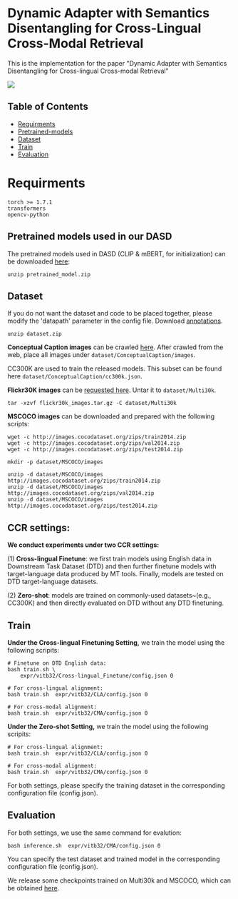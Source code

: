  # Dynamic Adapter with Semantics Disentangling for Cross-Lingual Cross-Modal Retrieval
This is the implementation for the paper "Dynamic Adapter with Semantics Disentangling for Cross-lingual Cross-modal Retrieval" 

 ![](https://github.com/zhiyudongg/DASD/blob/main/framework.png)
 
 ## Table of Contents
* [Requirments](#Requirments)
* [Pretrained-models](#Pretrained-models)
* [Dataset](#Dataset)
* [Train](#Train)
* [Evaluation](#Evaluation)
# Requirments
```
torch >= 1.7.1
transformers
opencv-python
```
## Pretrained models used in our DASD
The pretrained models used in DASD (CLIP & mBERT, for initialization) can be downloaded [here](https://drive.google.com/file/d/1lJU9RwuYTvEd9r9ReM9FyXRxgkxxTStx/view?usp=sharing):
```
unzip pretrained_model.zip
```


## Dataset
If you do not want the dataset and code to be placed together, please modify the 'datapath' parameter in the config file.
Download [annotations](https://drive.google.com/file/d/1LWp6RVAXUjHvljB0xUDgIg56jQRzPHcC/view?usp=sharing).
```
unzip dataset.zip
```
**Conceptual Caption images** can be crawled [here](https://ai.google.com/research/ConceptualCaptions/download). After crawled from the web, place all images under `dataset/ConceptualCaption/images`.

CC300K are used to train the released models. This subset can be found here `dataset/ConceptualCaption/cc300k.json`.

**Flickr30K images** can be [requested here](https://forms.illinois.edu/sec/229675). Untar it to `dataset/Multi30k`.
```
tar -xzvf flickr30k_images.tar.gz -C dataset/Multi30k
```
**MSCOCO images** can be downloaded and prepared with the following scripts:
```
wget -c http://images.cocodataset.org/zips/train2014.zip
wget -c http://images.cocodataset.org/zips/val2014.zip
wget -c http://images.cocodataset.org/zips/test2014.zip

mkdir -p dataset/MSCOCO/images

unzip -d dataset/MSCOCO/images http://images.cocodataset.org/zips/train2014.zip 
unzip -d dataset/MSCOCO/images http://images.cocodataset.org/zips/val2014.zip 
unzip -d dataset/MSCOCO/images http://images.cocodataset.org/zips/test2014.zip 
```

## CCR settings:
**We conduct experiments under two CCR settings:**

(1) **Cross-lingual Finetune**: we first train models using English data in Downstream Task Dataset (DTD) and then further finetune models with target-language data produced by MT tools. Finally, models are tested on DTD target-language datasets.

(2) **Zero-shot**: models are trained on commonly-used datasets~(e.g., CC300K) and then directly evaluated on DTD without any DTD finetuning.



## Train
**Under the Cross-lingual Finetuning Setting,**
we train the model using the following scripits:
```
# Finetune on DTD English data:
bash train.sh \
    expr/vitb32/Cross-lingual_Finetune/config.json 0

# For cross-lingual alignment:
bash train.sh  expr/vitb32/CLA/config.json 0

# For cross-modal alignment:
bash train.sh  expr/vitb32/CMA/config.json 0
```

**Under the Zero-shot Setting,**
we train the model using the following scripits:
```
# For cross-lingual alignment:
bash train.sh  expr/vitb32/CLA/config.json 0

# For cross-modal alignment:
bash train.sh  expr/vitb32/CMA/config.json 0
```
For both settings, please specify the training dataset in the corresponding configuration file (config.json).

## Evaluation
For both settings, we use the same command for evalution: 
```
bash inference.sh  expr/vitb32/CMA/config.json 0
```
You can specify the test dataset and trained model in the corresponding configuration file (config.json).

We release some checkpoints trained on Multi30k and MSCOCO, which can be obtained [here](https://drive.google.com/file/d/1lJU9RwuYTvEd9r9ReM9FyXRxgkxxTStx/view?usp=sharing).
